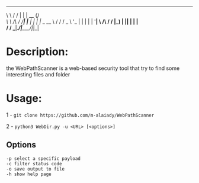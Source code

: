  __          __  _     _____  _      
 \ \        / / | |   |  __ \(_)     
  \ \  /\  / /__| |__ | |  | |_ _ __ 
   \ \/  \/ / _ \ '_ \| |  | | | '__|
    \  /\  /  __/ |_) | |__| | | |   
     \/  \/ \___|_.__/|_____/|_|_|   
                                     
                                     

# Description:
  the WebPathScanner is a web-based security tool that try to find some interesting files and folder
  
# Usage:
  1 - ``` git clone https://github.com/m-alaiady/WebPathScanner ```
  
  2 - ``` python3 WebDir.py -u <URL> [<options>] ```
  
  ## Options
  ```
  -p select a specific payload
  -c filter status code
  -o save output to file
  -h show help page
  ```


